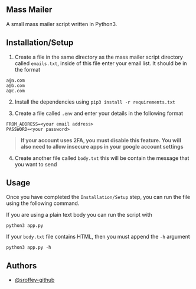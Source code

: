 

## Mass Mailer

A small mass mailer script written in Python3.

## Installation/Setup

1. Create a file in the same directory as the mass mailer script directory called `emails.txt`, inside of this file enter your email list. It should be in the format
```
a@a.com
a@b.com
a@c.com
```

2. Install the dependencies using `pip3 install -r requirements.txt`

3. Create a file called `.env` and enter your details in the following format
```
FROM_ADDRESS=<your email address>
PASSWORD=<your password>
```

> **If your account uses 2FA, you must disable this feature. You will also need to allow insecure apps in your google account settings**

4. Create another file called `body.txt` this will be contain the message that you want to send

## Usage

Once you have completed the `Installation/Setup` step, you can run the file using the following command.

If you are using a plain text body you can run the script with
```
python3 app.py
```

If your `body.txt` file contains HTML, then you must append the `-h` argument
```
python3 app.py -h
```
## Authors

- [@sroffey-github](https://www.github.com/sroffey-github)